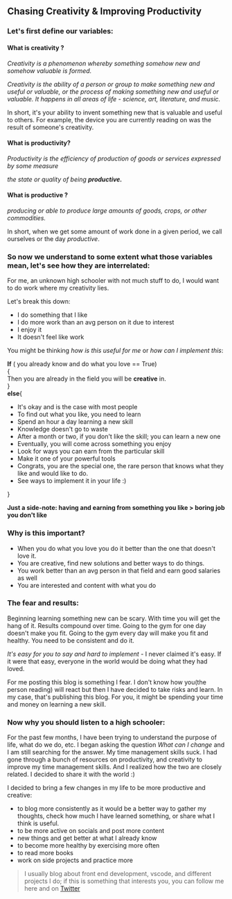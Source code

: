 ## Chasing Creativity & Improving Productivity

### Let's first define our variables:

#### What is creativity ?

*Creativity is a phenomenon whereby something somehow new and somehow valuable is formed.* 

*Creativity is the ability of a person or group to make something new and useful or valuable, or the process of making something new and useful or valuable. It happens in all areas of life - science, art, literature, and music.* 

In short, it's your ability to invent something new that is valuable and useful to others. For example, the device you are currently reading on was the result of someone's creativity.

#### What is productivity?

*Productivity is the efficiency of production of goods or services expressed by some measure*

*the state or quality of being **productive.***

#### What is **productive** ?

*producing or able to produce large amounts of goods, crops, or other commodities.* 

In short, when we get some amount of work done in a given period, we call ourselves or the day *productive*.

### So now we understand to some extent what those variables mean, let's see how they are interrelated: 

For me, an unknown high schooler with not much stuff to do, I would want to do work where my creativity lies. 

Let's break this down:
 - I do something that I like
 - I do more work than an avg person on it due to interest
 - I enjoy it 
 - It doesn't feel like work 

You might be thinking *how is this useful for me* or *how can I implement this*:

**If** ( you already know and do what you love == True)<br>
{<br>
 Then you are already in the field you will be **creative** in. 
<br>}<br>
**else**{


 - It's okay and is the case with most people
 - To find out what you like, you need to learn 
 - Spend an hour a day learning a new skill
 - Knowledge doesn't go to waste
 - After a month or two, if you don't like the skill; you can learn a new one
 - Eventually, you will come across something you enjoy 
 - Look for ways you can earn from the particular skill
 - Make it one of your powerful tools
 - Congrats, you are the special one, the rare person that knows what they like and would like to do.
- See ways to implement it in your life :)

}

**Just a side-note: having and earning from something you like > boring job you don't like**

### Why is this important?
- When you do what you love you do it better than the one that doesn't love it.
- You are creative, find new solutions and better ways to do things.
- You work better than an avg person in that field and earn good salaries as well
- You are interested and content with what you do

### The fear and results:
Beginning learning something new can be scary. With time you will get the hang of it. Results compound over time. Going to the gym for one day doesn't make you fit. Going to the gym every day will make you fit and healthy. You need to be consistent and do it. 

*It's easy for you to say and hard to implement* - I never claimed it's easy. If it were that easy, everyone in the world would be doing what they had loved.

For me posting this blog is something I fear. I don't know how you(the person reading) will react but then I have decided to take risks and learn. In my case, that's publishing this blog. For you, it might be spending your time and money on learning a new skill.

### Now why you should listen to a high schooler:
 
For the past few months, I have been trying to understand the purpose of life, what do we do, etc.
I began asking the question *What can I change* and I am still searching for the answer.  My time management skills suck. I had gone through a bunch of resources on productivity, and creativity to improve my time management skills. And I realized how the two are closely related. I decided to share it with the world :)

I decided to bring a few changes in my life to be more productive and creative:
  - to blog more consistently as it would be a better way to gather my thoughts, check how much I have learned something, or share what I think is useful.
  - to be more active on socials and post more content 
  - new things and get better at what I already know
  - to become more healthy by exercising more often
  - to read more books 
  - work on side projects and practice more

> I usually blog about front end development, vscode, and different projects I do; if this is something that interests you, you can follow me here and on [Twitter](https://twitter.com/crafter_coder)
